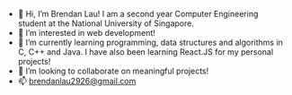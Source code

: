 - 👋 Hi, I’m Brendan Lau! I am a second year Computer Engineering student at the National University of Singapore.
- 👀 I’m interested in web development!
- 🌱 I’m currently learning programming, data structures and algorithms in C, C++ and Java. I have also been learning React.JS for my personal projects!
- 💞️ I’m looking to collaborate on meaningful projects!
- 📫 brendanlau2926@gmail.com

<!---
brendanlsz/brendanlsz is a ✨ special ✨ repository because its `README.md` (this file) appears on your GitHub profile.
You can click the Preview link to take a look at your changes.
--->
